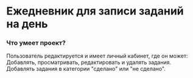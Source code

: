 # Ежедневник для записи заданий на день
### Что умеет проект?
Пользователь редактируется и имеет личный кабинет, где он может:
Добавлять, просматривать, редактировать и удалять задания.
Добавлять задания в категории "сделано" или "не сделано".

